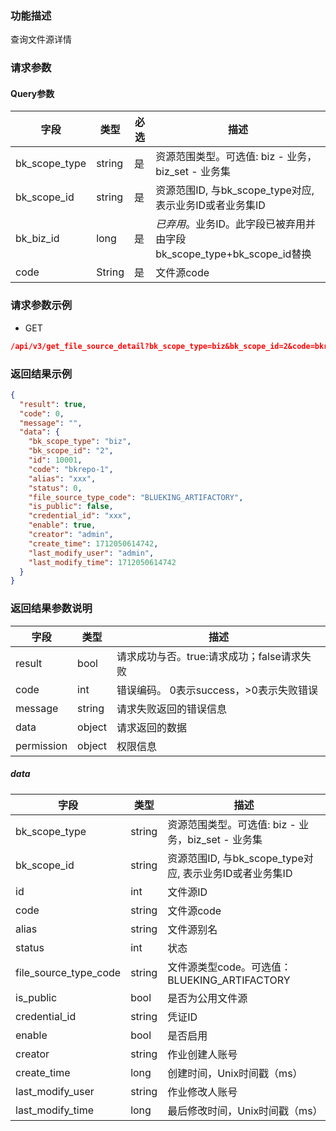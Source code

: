 ### 功能描述

查询文件源详情

### 请求参数

#### Query参数

| 字段            | 类型     | 必选 | 描述                                                |
|---------------|--------|----|---------------------------------------------------|
| bk_scope_type | string | 是  | 资源范围类型。可选值: biz - 业务，biz_set - 业务集                |
| bk_scope_id   | string | 是  | 资源范围ID, 与bk_scope_type对应, 表示业务ID或者业务集ID           |
| bk_biz_id     | long   | 是  | *已弃用*。业务ID。此字段已被弃用并由字段bk_scope_type+bk_scope_id替换 |
| code          | String | 是  | 文件源code                                           |

### 请求参数示例

- GET

```json
/api/v3/get_file_source_detail?bk_scope_type=biz&bk_scope_id=2&code=bkrepo-1
```

### 返回结果示例

```json
{
  "result": true,
  "code": 0,
  "message": "",
  "data": {
    "bk_scope_type": "biz",
    "bk_scope_id": "2",
    "id": 10001,
    "code": "bkrepo-1",
    "alias": "xxx",
    "status": 0,
    "file_source_type_code": "BLUEKING_ARTIFACTORY",
    "is_public": false,
    "credential_id": "xxx",
    "enable": true,
    "creator": "admin",
    "create_time": 1712050614742,
    "last_modify_user": "admin",
    "last_modify_time": 1712050614742
  }
}
```

### 返回结果参数说明

| 字段         | 类型     | 描述                         |
|------------|--------|----------------------------|
| result     | bool   | 请求成功与否。true:请求成功；false请求失败 |
| code       | int    | 错误编码。 0表示success，>0表示失败错误  |
| message    | string | 请求失败返回的错误信息                |
| data       | object | 请求返回的数据                    |
| permission | object | 权限信息                       |

##### data

| 字段                    | 类型     | 描述                                      |
|-----------------------|--------|-----------------------------------------|
| bk_scope_type         | string | 资源范围类型。可选值: biz - 业务，biz_set - 业务集      |
| bk_scope_id           | string | 资源范围ID, 与bk_scope_type对应, 表示业务ID或者业务集ID |
| id                    | int    | 文件源ID                                   |
| code                  | string | 文件源code                                 |
| alias                 | string | 文件源别名                                   |
| status                | int    | 状态                                      |
| file_source_type_code | string | 文件源类型code。可选值：BLUEKING_ARTIFACTORY      |
| is_public             | bool   | 是否为公用文件源                                |
| credential_id         | string | 凭证ID                                    |
| enable                | bool   | 是否启用                                    |
| creator               | string | 作业创建人账号                                 |
| create_time           | long   | 创建时间，Unix时间戳（ms）                        |
| last_modify_user      | string | 作业修改人账号                                 |
| last_modify_time      | long   | 最后修改时间，Unix时间戳（ms）                      |
